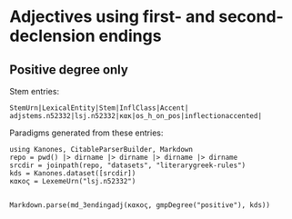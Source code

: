# Adjectives using first- and  second-declension endings



## Positive degree only

Stem entries:

```
StemUrn|LexicalEntity|Stem|InflClass|Accent|
adjstems.n52332|lsj.n52332|κακ|os_h_on_pos|inflectionaccented|
```

Paradigms generated from these entries:



```@eval
using Kanones, CitableParserBuilder, Markdown
repo = pwd() |> dirname |> dirname |> dirname |> dirname
srcdir = joinpath(repo, "datasets", "literarygreek-rules") 
kds = Kanones.dataset([srcdir])
κακος = LexemeUrn("lsj.n52332")


Markdown.parse(md_3endingadj(κακος, gmpDegree("positive"), kds))
```
